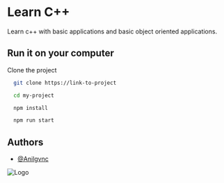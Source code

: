 
# Learn C++

Learn c++ with basic applications and basic object oriented applications.


## Run it on your computer

Clone the project

```bash
  git clone https://link-to-project
```



```bash
  cd my-project
```



```bash
  npm install
```



```bash
  npm run start
```

  
## Authors

- [@Anilgvnc](https://github.com/Anilgvnc)

  
![Logo](https://cdn.discordapp.com/attachments/827890118978830397/827890268212035594/LODforestlogo.jpg)

    
